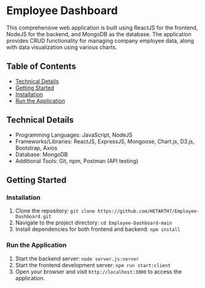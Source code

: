 # Employee Dashboard

This comprehensive web application is built using ReactJS for the frontend, NodeJS for the backend, and MongoDB as the database. The application provides CRUD functionality for managing company employee data, along with data visualization using various charts.

## Table of Contents

- [Technical Details](#technical-details)
- [Getting Started](#getting-started)
- [Installation](#installation)
- [Run the Application](#run-the-application)

## Technical Details

- Programming Languages: JavaScript, NodeJS
- Frameworks/Libraries: ReactJS, ExpressJS, Mongoose, Chart.js, D3.js, Bootstrap, Axios
- Database: MongoDB
- Additional Tools: Git, npm, Postman (API testing)

## Getting Started

### Installation

1. Clone the repository: `git clone https://github.com/HETARTH7/Employee-Dashboard.git`
2. Navigate to the project directory: `cd Employee-Dashboard-main`
3. Install dependencies for both frontend and backend: `npm install`

### Run the Application

1. Start the backend server: `node server.js:server`
2. Start the frontend development server: `npm run start:client`
3. Open your browser and visit `http://localhost:3000` to access the application.
